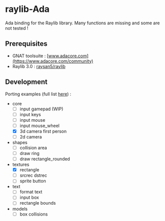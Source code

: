 # raylib-Ada

Ada binding for the Raylib library.
Many functions are missing and some are not tested !

## Prerequisites

- GNAT toolsuite : [www.adacore.com](https://www.adacore.com/community)
- Raylib 3.0 : [raysan5/raylib](https://github.com/raysan5/raylib)

## Development

Porting examples (full list [here](https://www.raylib.com/examples.html)) :

- core
  - [ ] input gamepad (WIP)
  - [ ] input keys
  - [ ] input mouse
  - [ ] input mouse_wheel
  - [x] 3d camera first person
  - [ ] 2d camera
- shapes
  - [ ] collision area
  - [ ] draw ring
  - [ ] draw rectangle_rounded
- textures
  - [x] rectangle
  - [ ] srcrec dstrec
  - [ ] sprite button
- text
  - [ ] format text
  - [ ] input box
  - [ ] rectangle bounds
- models
  - [ ] box collisions
